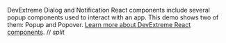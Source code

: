 DevExtreme Dialog and Notification React components include several popup components used to interact with an app. This demo shows two of them: Popup and Popover. [Learn more about DevExtreme React components](/Documentation/Guide/React_Components/DevExtreme_React_Components/).
// _split_

